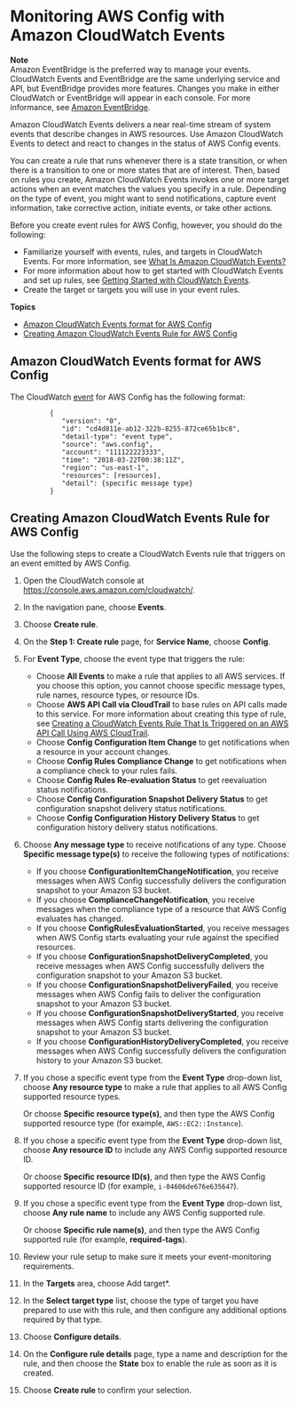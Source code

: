 # Monitoring AWS Config with Amazon CloudWatch Events<a name="monitor-config-with-cloudwatchevents"></a>

**Note**  
Amazon EventBridge is the preferred way to manage your events\. CloudWatch Events and EventBridge are the same underlying service and API, but EventBridge provides more features\. Changes you make in either CloudWatch or EventBridge will appear in each console\. For more informance, see [Amazon EventBridge](https://docs.aws.amazon.com/eventbridge/index.html)\. 

Amazon CloudWatch Events delivers a near real\-time stream of system events that describe changes in AWS resources\. Use Amazon CloudWatch Events to detect and react to changes in the status of AWS Config events\.

You can create a rule that runs whenever there is a state transition, or when there is a transition to one or more states that are of interest\. Then, based on rules you create, Amazon CloudWatch Events invokes one or more target actions when an event matches the values you specify in a rule\. Depending on the type of event, you might want to send notifications, capture event information, take corrective action, initiate events, or take other actions\. 

Before you create event rules for AWS Config, however, you should do the following: 
+ Familiarize yourself with events, rules, and targets in CloudWatch Events\. For more information, see [What Is Amazon CloudWatch Events?](https://docs.aws.amazon.com/AmazonCloudWatch/latest/events/WhatIsCloudWatchEvents.html)
+ For more information about how to get started with CloudWatch Events and set up rules, see [Getting Started with CloudWatch Events](https://docs.aws.amazon.com/AmazonCloudWatch/latest/events/CWE_GettingStarted.html)\.
+ Create the target or targets you will use in your event rules\.

**Topics**
+ [Amazon CloudWatch Events format for AWS Config](#cloudwatch-event-format-for-awsconfig)
+ [Creating Amazon CloudWatch Events Rule for AWS Config](#create-cloudwatch-events-rule-for-awsconfig)

## Amazon CloudWatch Events format for AWS Config<a name="cloudwatch-event-format-for-awsconfig"></a>

The CloudWatch [event](https://docs.aws.amazon.com/AmazonCloudWatch/latest/events/CloudWatchEventsandEventPatterns.html) for AWS Config has the following format:

```
          {
             "version": "0",
             "id": "cd4d811e-ab12-322b-8255-872ce65b1bc8",
             "detail-type": "event type",
             "source": "aws.config",
             "account": "111122223333",
             "time": "2018-03-22T00:38:11Z",
             "region": "us-east-1",
             "resources": [resources],
             "detail": {specific message type}
          }
```

## Creating Amazon CloudWatch Events Rule for AWS Config<a name="create-cloudwatch-events-rule-for-awsconfig"></a>

Use the following steps to create a CloudWatch Events rule that triggers on an event emitted by AWS Config\.

1. Open the CloudWatch console at [https://console\.aws\.amazon\.com/cloudwatch/]()\.

1. In the navigation pane, choose **Events**\.

1. Choose **Create rule**\.

1. On the **Step 1: Create rule** page, for **Service Name**, choose **Config**\.

1. For **Event Type**, choose the event type that triggers the rule:
   + Choose **All Events** to make a rule that applies to all AWS services\. If you choose this option, you cannot choose specific message types, rule names, resource types, or resource IDs\.
   + Choose **AWS API Call via CloudTrail** to base rules on API calls made to this service\. For more information about creating this type of rule, see [Creating a CloudWatch Events Rule That Is Triggered on an AWS API Call Using AWS CloudTrail](https://docs.aws.amazon.com/AmazonCloudWatch/latest/events/Create-CloudWatch-Events-CloudTrail-Rule.html)\.
   + Choose **Config Configuration Item Change** to get notifications when a resource in your account changes\.
   + Choose **Config Rules Compliance Change** to get notifications when a compliance check to your rules fails\.
   + Choose **Config Rules Re\-evaluation Status** to get reevaluation status notifications\. 
   + Choose **Config Configuration Snapshot Delivery Status** to get configuration snapshot delivery status notifications\.
   + Choose **Config Configuration History Delivery Status** to get configuration history delivery status notifications\.

1. Choose **Any message type** to receive notifications of any type\. Choose **Specific message type\(s\)** to receive the following types of notifications:
   + If you choose **ConfigurationItemChangeNotification**, you receive messages when AWS Config successfully delivers the configuration snapshot to your Amazon S3 bucket\.
   + If you choose **ComplianceChangeNotification**, you receive messages when the compliance type of a resource that AWS Config evaluates has changed\.
   + If you choose **ConfigRulesEvaluationStarted**, you receive messages when AWS Config starts evaluating your rule against the specified resources\.
   + If you choose **ConfigurationSnapshotDeliveryCompleted**, you receive messages when AWS Config successfully delivers the configuration snapshot to your Amazon S3 bucket\.
   + If you choose **ConfigurationSnapshotDeliveryFailed**, you receive messages when AWS Config fails to deliver the configuration snapshot to your Amazon S3 bucket\.
   + If you choose **ConfigurationSnapshotDeliveryStarted**, you receive messages when AWS Config starts delivering the configuration snapshot to your Amazon S3 bucket\.
   + If you choose **ConfigurationHistoryDeliveryCompleted**, you receive messages when AWS Config successfully delivers the configuration history to your Amazon S3 bucket\.

1. If you chose a specific event type from the **Event Type** drop\-down list, choose **Any resource type** to make a rule that applies to all AWS Config supported resource types\.

   Or choose **Specific resource type\(s\)**, and then type the AWS Config supported resource type \(for example, `AWS::EC2::Instance`\)\.

1. If you chose a specific event type from the **Event Type** drop\-down list, choose **Any resource ID** to include any AWS Config supported resource ID\.

   Or choose **Specific resource ID\(s\)**, and then type the AWS Config supported resource ID \(for example, `i-04606de676e635647`\)\.

1. If you chose a specific event type from the **Event Type** drop\-down list, choose **Any rule name** to include any AWS Config supported rule\.

   Or choose **Specific rule name\(s\)**, and then type the AWS Config supported rule \(for example, **required\-tags**\)\.

1. Review your rule setup to make sure it meets your event\-monitoring requirements\.

1. In the **Targets** area, choose Add target\*\.

1. In the **Select target type** list, choose the type of target you have prepared to use with this rule, and then configure any additional options required by that type\.

1. Choose **Configure details**\.

1. On the **Configure rule details** page, type a name and description for the rule, and then choose the **State** box to enable the rule as soon as it is created\.

1. Choose **Create rule** to confirm your selection\.